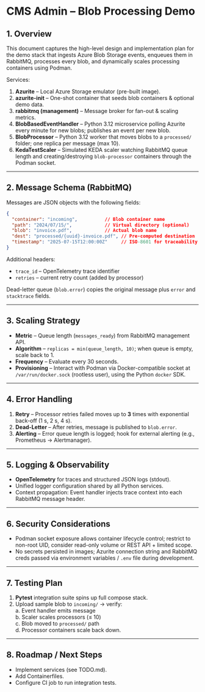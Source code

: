 # CMS Admin – Blob Processing Demo

## 1. Overview
This document captures the high-level design and implementation plan for the demo stack that ingests Azure Blob Storage events, enqueues them in RabbitMQ, processes every blob, and dynamically scales processing containers using Podman.

Services:
1. **Azurite** – Local Azure Storage emulator (pre-built image).
2. **azurite-init** – One-shot container that seeds blob containers & optional demo data.
3. **rabbitmq (management)** – Message broker for fan-out & scaling metrics.
4. **BlobBasedEventHandler** – Python 3.12 microservice polling Azurite every minute for new blobs; publishes an event per new blob.
5. **BlobProcessor** – Python 3.12 worker that moves blobs to a `processed/` folder; one replica per message (max 10).
6. **KedaTestScaler** – Simulated KEDA scaler watching RabbitMQ queue length and creating/destroying `blob-processor` containers through the Podman socket.

---

## 2. Message Schema (RabbitMQ)
Messages are JSON objects with the following fields:
```json
{
  "container": "incoming",          // Blob container name
  "path": "2024/07/15/",            // Virtual directory (optional)
  "blob": "invoice.pdf",            // Actual blob name
  "dest": "processed/{uuid}-invoice.pdf", // Pre-computed destination
  "timestamp": "2025-07-15T12:00:00Z"     // ISO-8601 for traceability
}
```
Additional headers:
* `trace_id` – OpenTelemetry trace identifier
* `retries`  – current retry count (added by processor)

Dead-letter queue (`blob.error`) copies the original message plus `error` and `stacktrace` fields.

---

## 3. Scaling Strategy
* **Metric** – Queue length (`messages_ready`) from RabbitMQ management API.
* **Algorithm** – `replicas = min(queue_length, 10)`; when queue is empty, scale back to 1.
* **Frequency** – Evaluate every 30 seconds.
* **Provisioning** – Interact with Podman via Docker-compatible socket at `/var/run/docker.sock` (rootless user), using the Python `docker` SDK.

---

## 4. Error Handling
1. **Retry** – Processor retries failed moves up to **3** times with exponential back-off (1 s, 2 s, 4 s).
2. **Dead-Letter** – After retries, message is published to `blob.error`.
3. **Alerting** – Error queue length is logged; hook for external alerting (e.g., Prometheus → Alertmanager).

---

## 5. Logging & Observability
* **OpenTelemetry** for traces and structured JSON logs (stdout).
* Unified logger configuration shared by all Python services.
* Context propagation: Event handler injects trace context into each RabbitMQ message header.

---

## 6. Security Considerations
* Podman socket exposure allows container lifecycle control; restrict to non-root UID, consider read-only volume or REST API + limited scope.
* No secrets persisted in images; Azurite connection string and RabbitMQ creds passed via environment variables / `.env` file during development.

---

## 7. Testing Plan
1. **Pytest** integration suite spins up full compose stack.
2. Upload sample blob to `incoming/` → verify:  
   a. Event handler emits message  
   b. Scaler scales processors (≤ 10)  
   c. Blob moved to `processed/` path  
   d. Processor containers scale back down.

---

## 8. Roadmap / Next Steps
* Implement services (see TODO.md).  
* Add Containerfiles.  
* Configure CI job to run integration tests. 